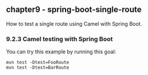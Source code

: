 chapter9 - spring-boot-single-route
-----------------------------

How to test a single route using Camel with Spring Boot.

### 9.2.3 Camel testing with Spring Boot

You can try this example by running this goal:

    mvn test -Dtest=FooRoute
    mvn test -Dtest=BarRoute



